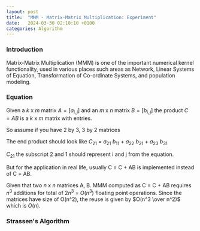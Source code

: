 ```yaml
---
layout: post
title:  "MMM - Matrix-Matrix Multiplication: Experiment"
date:   2024-03-30 02:10:10 +0100
categories: Algorithm 
---
```

### Introduction

Matrix-Matrix Multiplication (MMM) is one of the important numerical kernel functionality, used in various places such areas as Network, Linear Systems of Equation, Transformation of Co-ordinate Systems, and population modeling.  

### Equation 

Given a $k$ x $m$ matrix $A = [a_{i,j}]$ and an $m$ x $n$ matrix $B = [b_{i,j}]$ the product $C = AB$ is a $k$ x $m$ matrix with entries. 

So assume if you have 2 by 3, 3 by 2 matrices 


The end product should look like $C_{21}$ = $a_{21}\ b_{11}$ + $a_{22}\ b_{21}$ + $a_{23}\ b_{31}$  

$C_{21}$ the subscript 2 and 1 should represent i and j from the equation. 

But for the application in real life, usually C = C + AB is implemented instead of C = AB. 

Given that two $n$ x $n$ matrices A, B. MMM computed as C = C + AB requires $n^3$ additions for total of $2n^3$ = $O(n^3)$ floating point operations. Since the matrices have size of O(n^2), the reuse is given by $O(n^3 \over n^2)$ which is $O(n)$.

### Strassen's Algorithm 








